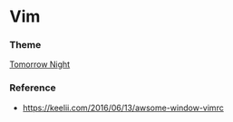 # Vim


### Theme
[Tomorrow Night](https://github.com/chriskempson/tomorrow-theme)


### Reference
- https://keelii.com/2016/06/13/awsome-window-vimrc
